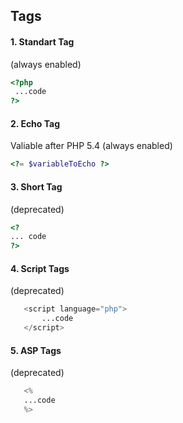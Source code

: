 ## Tags
 #### 1. Standart Tag
 (always enabled)
 ```PHP
 <?php
  ...code
 ?>
 ```
 #### 2. Echo Tag
 Valiable after PHP 5.4 (always enabled)
 ```PHP
 <?= $variableToEcho ?>
 ```
 
 #### 3. Short Tag
 (deprecated)
 ```PHP
 <?
 ... code
 ?>
 ```
 #### 4. Script Tags
 (deprecated)
 ```PHP
    <script language="php">
        ...code
    </script>
 ```
 #### 5. ASP Tags
 (deprecated)
 ```PHP
    <%
    ...code
    %>
 ```
 
 
